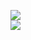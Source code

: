 [![](https://img.shields.io/badge/Made%20With-Github%20Spray-lightgrey.svg?style=for-the-badge&logo=github)](https://github.com/Annihil/github-spray#20752)  
[![](https://i.imgur.com/2DrTn0Z.gif)](https://github.com/Annihil/github-spray)